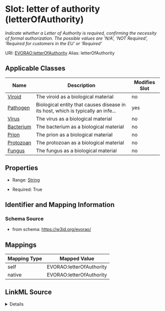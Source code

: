 

# Slot: letter of authority (letterOfAuthority) 


_Indicate whether a Letter of Authority is required, confirming the necessity of formal authorization. The possible values are 'N/A', 'NOT Required', 'Required for customers in the EU' or 'Required'_





URI: [EVORAO:letterOfAuthority](https://w3id.org/evorao/letterOfAuthority)
Alias: letterOfAuthority

<!-- no inheritance hierarchy -->





## Applicable Classes

| Name | Description | Modifies Slot |
| --- | --- | --- |
| [Viroid](Viroid.md) | The viroid as a biological material |  no  |
| [Pathogen](Pathogen.md) | Biological entity that causes disease in its host, which is typically an infe... |  yes  |
| [Virus](Virus.md) | The virus as a biological material |  no  |
| [Bacterium](Bacterium.md) | The bacterium as a biological material |  no  |
| [Prion](Prion.md) | The prion as a biological material |  no  |
| [Protozoan](Protozoan.md) | The protozoan as a biological material |  no  |
| [Fungus](Fungus.md) | The fungus as a biological material |  no  |







## Properties

* Range: [String](String.md)

* Required: True





## Identifier and Mapping Information







### Schema Source


* from schema: https://w3id.org/evorao/




## Mappings

| Mapping Type | Mapped Value |
| ---  | ---  |
| self | EVORAO:letterOfAuthority |
| native | EVORAO:letterOfAuthority |




## LinkML Source

<details>
```yaml
name: letterOfAuthority
description: Indicate whether a Letter of Authority is required, confirming the necessity
  of formal authorization. The possible values are 'N/A', 'NOT Required', 'Required
  for customers in the EU' or 'Required'
title: letter of authority
from_schema: https://w3id.org/evorao/
rank: 1000
ifabsent: string(Not applicable)
alias: letterOfAuthority
domain_of:
- Pathogen
range: string
required: true
multivalued: false
equals_string_in:
- Not applicable
- Not required
- Required for customers in the EU
- Required

```
</details>
